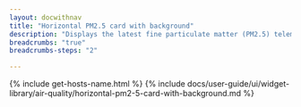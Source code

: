 ```yaml
---
layout: docwithnav
title: "Horizontal PM2.5 card with background"
description: "Displays the latest fine particulate matter (PM2.5) telemetry in a scalable horizontal layout with the background image."
breadcrumbs: "true"
breadcrumbs-steps: "2"

---
```

{% include get-hosts-name.html %}
{% include docs/user-guide/ui/widget-library/air-quality/horizontal-pm2-5-card-with-background.md %}
